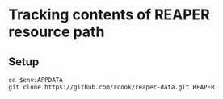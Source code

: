 # Tracking contents of REAPER resource path

## Setup

```
cd $env:APPDATA
git clone https://github.com/rcook/reaper-data.git REAPER
```
